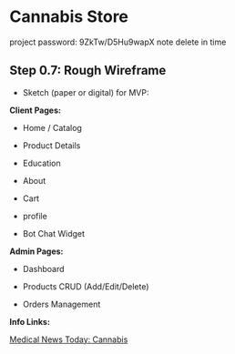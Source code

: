# Cannabis Store

project password: 9ZkTw/D5Hu9wapX
note delete in time

## Step 0.7: Rough Wireframe

- Sketch (paper or digital) for MVP:

**Client Pages:**

- Home / Catalog

- Product Details
- Education
- About
- Cart
- profile

- Bot Chat Widget

**Admin Pages:**

- Dashboard

- Products CRUD (Add/Edit/Delete)

- Orders Management

**Info Links:**

[Medical News Today: Cannabis](https://www.medicalnewstoday.com/articles/320984)
